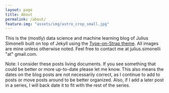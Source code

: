 ```yaml
---
layout: page
title: About
permalink: /about/
feature-img: "assets/img/astro_crop_small.jpg"
---
```


This is the (mostly) data science and machine learning blog of Julius Simonelli built on top of Jekyll using the [Type-on-Strap theme](https://github.io/sylhare/Type-on-Strap). All images are mine unless otherwise noted. Feel free to contact me at julius.simonelli "at" gmail.com.

Note: I consider these posts living documents. If you see something that could be better or more up-to-date please let me know. This also means the dates on the blog posts are not necessarily correct, as I continue to add to posts or move posts around to be better organized. Also, if I add a later post in a series, I will back date it to fit with the rest of the series.
